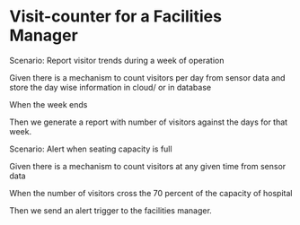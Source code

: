 # Visit-counter for a Facilities Manager

Scenario: Report visitor trends during a week of operation

  Given there is a mechanism to count visitors per day from sensor data and
  store the day wise information in cloud/ or in database

  When the week ends

  Then we generate a report with number of visitors against the days
  for that week.

Scenario: Alert when seating capacity is full

  Given there is a mechanism to count visitors at any given time
  from sensor data

  When the number of visitors cross the 70 percent of the
  capacity of hospital

  Then we send an alert trigger to the facilities manager.
